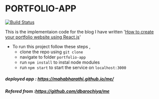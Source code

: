 # PORTFOLIO-APP 
[![Build Status](https://travis-ci.org/dbarochiya/me.svg?branch=master)](https://travis-ci.org/dbarochiya/me)

This is the implementaion code for the blog I have written '[How to create your portfolio website using React.js](https://medium.freecodecamp.org/portfolio-app-using-react-618814e35843)'
- To run this project follow these steps , 
  - clone the repo using `git clone`
  - navigate to folder `portfolio-app`
  - run `npm install` to instal node modules
  - run `npm start` to start the service on `localhost:3000`
    
##### deployed app : https://mahabharathi.github.io/me/

##### Refered from :https://github.com/dbarochiya/me
